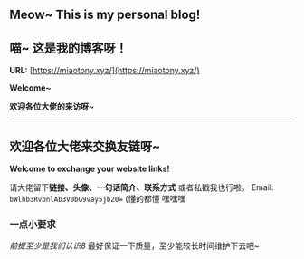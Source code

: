 ## Meow~ This is my personal blog!

## 喵~ 这是我的博客呀！

**URL:**   [https://miaotony.xyz/](https://miaotony.xyz/)   

**Welcome~**

**欢迎各位大佬的来访呀~**

---

## **欢迎各位大佬来交换友链呀~**

**Welcome to exchange your website links!**

请大佬留下**链接、头像、一句话简介、联系方式**
 或者私戳我也行啦。
 Email:  `bWlhb3RvbnlAb3V0bG9vay5jb20=`
 (懂的都懂 嘿嘿嘿

### 一点小要求

*前提至少是我们认识8*
 最好保证一下质量，至少能较长时间维护下去吧~

